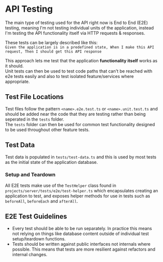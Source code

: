 # API Testing
The main type of testing used for the API right now is End to End (E2E) testing, meaning I'm not testing
individual units of the application, instead I'm testing the API functionality itself via HTTP requests & responses.

These tests can be largely described like this:  
`Given the application is in a predefined state, When I make this API request, Then I should get this API response` 

This approach lets me test that the application **functionality itself** works as it should.  
Unit tests can then be used to test code paths that can't be reached with e2e tests easily and also to test isolated feature/services where appropriate.

## Test File Locations
Test files follow the pattern `<name>.e2e.test.ts` or `<name>.unit.test.ts` and should be added near the code
that they are testing rather than being seperated in the `tests` folder.  
The `tests` folder can then be used for common test functionality designed to be used throughout other feature tests.  

## Test Data
Test data is populated in `tests/test-data.ts` and this is used by most tests as the initial state of the application
database.

### Setup and Teardown
All E2E tests make use of the `TestHelper` class found in `projects/server/tests/e2e/test-helper.ts` which encapsulates creating an application to test, and exposes helper methods
for use in tests such as `beforeAll`, `beforeEach` and `afterAll`.

## E2E Test Guidelines
- Every test should be able to be run separately. In practice this means not relying on things like database content
outside of individual test setup/teardown functions.
- Tests should be written against public interfaces not internals where possible. This means that tests are more
resilient against refactors and internal changes.
